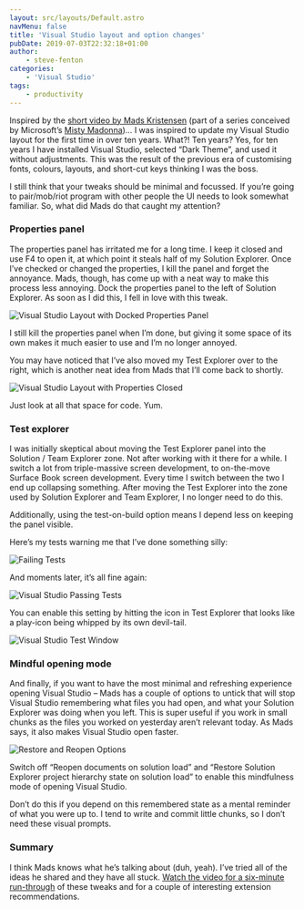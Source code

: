 ```yaml
---
layout: src/layouts/Default.astro
navMenu: false
title: 'Visual Studio layout and option changes'
pubDate: 2019-07-03T22:32:18+01:00
author:
    - steve-fenton
categories:
    - 'Visual Studio'
tags:
    - productivity
---
```


Inspired by the [short video by Mads Kristensen](https://www.youtube.com/watch?v=M2HViJ2zVOE&feature=youtu.be) (part of a series conceived by Microsoft’s [Misty Madonna](https://twitter.com/mistymadonna))… I was inspired to update my Visual Studio layout for the first time in over ten years. What?! Ten years? Yes, for ten years I have installed Visual Studio, selected “Dark Theme”, and used it without adjustments. This was the result of the previous era of customising fonts, colours, layouts, and short-cut keys thinking I was the boss.

I still think that your tweaks should be minimal and focussed. If you’re going to pair/mob/riot program with other people the UI needs to look somewhat familiar. So, what did Mads do that caught my attention?

### Properties panel

The properties panel has irritated me for a long time. I keep it closed and use F4 to open it, at which point it steals half of my Solution Explorer. Once I’ve checked or changed the properties, I kill the panel and forget the annoyance. Mads, though, has come up with a neat way to make this process less annoying. Dock the properties panel to the left of Solution Explorer. As soon as I did this, I fell in love with this tweak.

![Visual Studio Layout with Docked Properties Panel](https://www.stevefenton.co.uk/wp-content/uploads/2019/07/visual-studio-layout-1024x655.jpg)

I still kill the properties panel when I’m done, but giving it some space of its own makes it much easier to use and I’m no longer annoyed.

You may have noticed that I’ve also moved my Test Explorer over to the right, which is another neat idea from Mads that I’ll come back to shortly.

![Visual Studio Layout with Properties Closed](https://www.stevefenton.co.uk/wp-content/uploads/2019/07/visual-studio-layout-properties-closed-1024x655.jpg)

Just look at all that space for code. Yum.

### Test explorer

I was initially skeptical about moving the Test Explorer panel into the Solution / Team Explorer zone. Not after working with it there for a while. I switch a lot from triple-massive screen development, to on-the-move Surface Book screen development. Every time I switch between the two I end up collapsing something. After moving the Test Explorer into the zone used by Solution Explorer and Team Explorer, I no longer need to do this.

Additionally, using the test-on-build option means I depend less on keeping the panel visible.

Here’s my tests warning me that I’ve done something silly:

![Failing Tests](https://www.stevefenton.co.uk/wp-content/uploads/2019/07/visual-studio-failing-test-status-1013x1024.jpg)

And moments later, it’s all fine again:

![Visual Studio Passing Tests](https://www.stevefenton.co.uk/wp-content/uploads/2019/07/visual-studio-passing-test-status-987x1024.jpg)

You can enable this setting by hitting the icon in Test Explorer that looks like a play-icon being whipped by its own devil-tail.

![Visual Studio Test Window](https://www.stevefenton.co.uk/wp-content/uploads/2019/07/visual-studio-test-window.jpg)

### Mindful opening mode

And finally, if you want to have the most minimal and refreshing experience opening Visual Studio – Mads has a couple of options to untick that will stop Visual Studio remembering what files you had open, and what your Solution Explorer was doing when you left. This is super useful if you work in small chunks as the files you worked on yesterday aren’t relevant today. As Mads says, it also makes Visual Studio open faster.

![Restore and Reopen Options](https://www.stevefenton.co.uk/wp-content/uploads/2019/07/visual-studio-restore-reopen-options-1024x697.jpg)

Switch off “Reopen documents on solution load” and “Restore Solution Explorer project hierarchy state on solution load” to enable this mindfulness mode of opening Visual Studio.

Don’t do this if you depend on this remembered state as a mental reminder of what you were up to. I tend to write and commit little chunks, so I don’t need these visual prompts.

### Summary

I think Mads knows what he’s talking about (duh, yeah). I’ve tried all of the ideas he shared and they have all stuck. [Watch the video for a six-minute run-through](https://www.youtube.com/watch?v=M2HViJ2zVOE&feature=youtu.be) of these tweaks and for a couple of interesting extension recommendations.